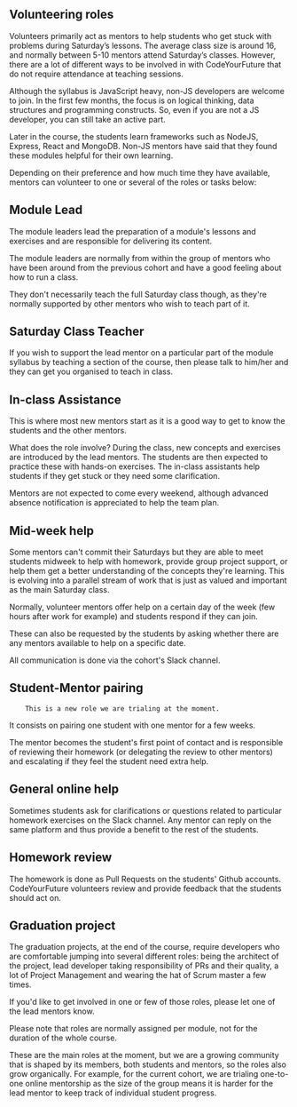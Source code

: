 Volunteering roles
---

Volunteers primarily act as mentors to help students who get stuck with problems during Saturday’s lessons. The average class size is around 16, and normally between 5-10 mentors attend Saturday’s classes. However, there are a lot of different ways to be involved in with CodeYourFuture that do not require attendance at teaching sessions.

Although the syllabus is JavaScript heavy, non-JS developers are welcome to join. In the first few months, the focus is on logical thinking, data structures and programming constructs. So, even if you are not a JS developer, you can still take an active part.

Later in the course, the students learn frameworks such as NodeJS, Express, React and MongoDB. Non-JS mentors have said that they found these modules helpful for their own learning.

Depending on their preference and how much time they have available, mentors can volunteer to one or several of the roles or tasks below:

## Module Lead
The module leaders lead the preparation of a module's lessons and exercises and are responsible for delivering its content. 			

The module leaders are normally from within the group of mentors who have been around from the previous cohort and have a good feeling about how to run a class. 		

They don't necessarily teach the full Saturday class though, as they're normally supported by other mentors who wish to teach part of it.

## Saturday Class Teacher
If you wish to support the lead mentor on a particular part of the module syllabus by teaching a section of the course, then please talk to him/her and they can get you organised to teach in class.

## In-class Assistance
This is where most new mentors start as it is a good way to get to know the students and the other mentors.

What does the role involve? During the class, new concepts and exercises are introduced by the lead mentors. The students are then expected to practice these with hands-on exercises. The in-class assistants help students if they get stuck or they need some clarification.

Mentors are not expected to come every weekend, although advanced absence notification is appreciated to help the team plan.

## Mid-week help
Some mentors can't commit their Saturdays but they are able to meet students midweek to help with homework, provide group project support, or help them get a better understanding of the concepts they're learning. This is evolving into a parallel stream of work that is just as valued and important as the main Saturday class.

Normally, volunteer mentors offer help on a certain day of the week (few hours 	after work for example) and students respond if they can join. 	

These can also be requested by the students by asking whether there are any mentors available to help on a  specific date.

All communication is done via the cohort's Slack channel.

## Student-Mentor pairing
		This is a new role we are trialing at the moment.

It consists on pairing one student with one mentor for a few weeks. 		

The mentor becomes the student's first point of contact and is responsible of reviewing their homework (or delegating the review to other mentors) and escalating if they feel the student need extra help.

## General online help
Sometimes students ask for clarifications or questions related to particular homework exercises on the Slack channel. Any mentor can reply on the same platform and thus provide a benefit to the rest of the students.

## Homework review
The homework is done as Pull Requests on the students' Github accounts. CodeYourFuture volunteers review and provide feedback that the students should act on.

## Graduation project
The graduation projects, at the end of the course, require developers who are comfortable jumping into several different roles: being the architect of the project, lead developer taking responsibility of PRs and their quality, a lot of Project Management and wearing the hat of Scrum master a few times.

If you'd like to get	involved in one or few of those roles, please let one of the lead mentors know.

Please note that roles are normally assigned per module, not for the duration of the whole course.

These are the main roles at the moment, but we are a growing community that is shaped by its members, both students and mentors, so the roles also grow organically. For example, for the current cohort, we are trialing one-to-one online mentorship as the size of the group means it is harder for the lead mentor to keep track of individual student progress.
